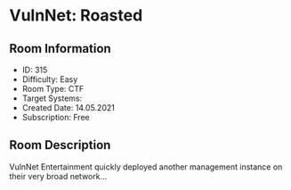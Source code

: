 ﻿# VulnNet: Roasted

## Room Information
- ID: 315
- Difficulty: Easy
- Room Type: CTF
- Target Systems: 
- Created Date: 14.05.2021
- Subscription: Free

## Room Description
VulnNet Entertainment quickly deployed another management instance on their very broad network...
